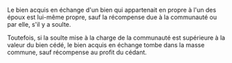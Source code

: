 Le bien acquis en échange d'un bien qui appartenait en propre à l'un des époux est lui-même propre, sauf la récompense due à la communauté ou par elle, s'il y a soulte.

Toutefois, si la soulte mise à la charge de la communauté est supérieure à la valeur du bien cédé, le bien acquis en échange tombe dans la masse commune, sauf récompense au profit du cédant.
